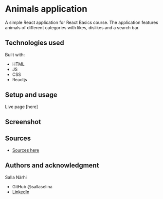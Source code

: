 # Animals application

A simple React application for React Basics course. The application features animals of different categories with likes, dislikes and a search bar.

## Technologies used

Built with:

- HTML
- JS
- CSS
- Reactjs

## Setup and usage

Live page [here]

## Screenshot

## Sources

- [Sources here]()

## Authors and acknowledgment

Salla Närhi

- GitHub @sallaselina
- [LinkedIn](https://www.linkedin.com/in/salla-narhi/)
